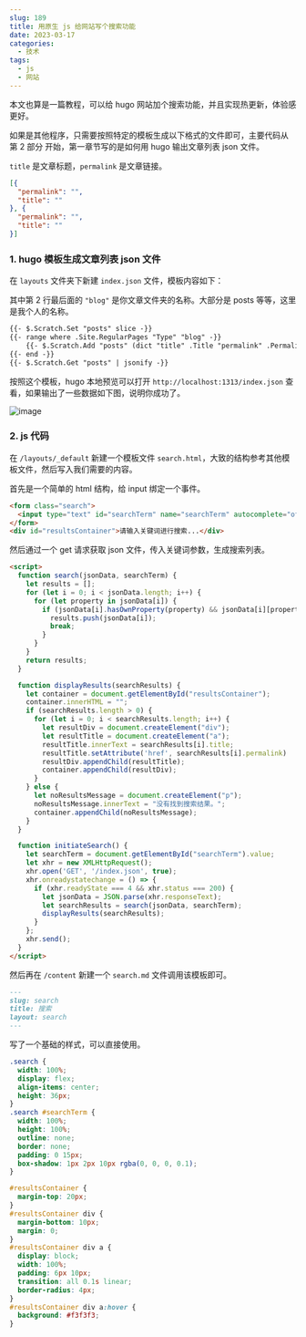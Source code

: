 ```yaml
---
slug: 189
title: 用原生 js 给网站写个搜索功能
date: 2023-03-17
categories: 
  - 技术
tags: 
  - js
  - 网站
---
```


本文也算是一篇教程，可以给 hugo 网站加个搜索功能，并且实现热更新，体验感更好。

如果是其他程序，只需要按照特定的模板生成以下格式的文件即可，主要代码从 第 2 部分 开始，第一章节写的是如何用 hugo 输出文章列表 json 文件。

`title` 是文章标题，`permalink` 是文章链接。

```json
[{
  "permalink": "",
  "title": ""
}, {
  "permalink": "",
  "title": ""
}]
```

### 1. hugo 模板生成文章列表 json 文件

在 `layouts` 文件夹下新建 `index.json` 文件，模板内容如下：

其中第 2 行最后面的 `"blog"` 是你文章文件夹的名称。大部分是 posts 等等，这里是我个人的名称。

```html {hl_lines=[2]}
{{- $.Scratch.Set "posts" slice -}}
{{- range where .Site.RegularPages "Type" "blog" -}}
    {{- $.Scratch.Add "posts" (dict "title" .Title "permalink" .Permalink) -}}
{{- end -}}
{{- $.Scratch.Get "posts" | jsonify -}}
```

按照这个模板，hugo 本地预览可以打开 `http://localhost:1313/index.json` 查看，如果输出了一些数据如下图，说明你成功了。

![image](https://imgurl.zishu.me/images/old/20230317/image.68g9ngwkar80.webp)

### 2. js 代码

在 `/layouts/_default` 新建一个模板文件 `search.html`，大致的结构参考其他模板文件，然后写入我们需要的内容。

首先是一个简单的 html 结构，给 input 绑定一个事件。

```html
<form class="search"> 
  <input type="text" id="searchTerm" name="searchTerm" autocomplete="off" oninput="initiateSearch()">
</form>
<div id="resultsContainer">请输入关键词进行搜索...</div>
```

然后通过一个 get 请求获取 json 文件，传入关键词参数，生成搜索列表。

```html
<script>
  function search(jsonData, searchTerm) {
    let results = [];
    for (let i = 0; i < jsonData.length; i++) {
      for (let property in jsonData[i]) {
        if (jsonData[i].hasOwnProperty(property) && jsonData[i][property].toString().indexOf(searchTerm) > -1) {
          results.push(jsonData[i]);
          break;
        }
      }
    }
    return results;
  }

  function displayResults(searchResults) {
    let container = document.getElementById("resultsContainer");
    container.innerHTML = "";
    if (searchResults.length > 0) {
      for (let i = 0; i < searchResults.length; i++) {
        let resultDiv = document.createElement("div");
        let resultTitle = document.createElement("a");
        resultTitle.innerText = searchResults[i].title;
        resultTitle.setAttribute('href', searchResults[i].permalink)
        resultDiv.appendChild(resultTitle);
        container.appendChild(resultDiv);
      }
    } else {
      let noResultsMessage = document.createElement("p");
      noResultsMessage.innerText = "没有找到搜索结果。";
      container.appendChild(noResultsMessage);
    }
  }

  function initiateSearch() {
    let searchTerm = document.getElementById("searchTerm").value;
    let xhr = new XMLHttpRequest();
    xhr.open('GET', '/index.json', true);
    xhr.onreadystatechange = () => {
      if (xhr.readyState === 4 && xhr.status === 200) {
        let jsonData = JSON.parse(xhr.responseText);
        let searchResults = search(jsonData, searchTerm);
        displayResults(searchResults);
      }
    };
    xhr.send();
  }
</script>
```

然后再在 `/content` 新建一个 `search.md` 文件调用该模板即可。

```md
---
slug: search
title: 搜索
layout: search
---

```

写了一个基础的样式，可以直接使用。

```css
.search {
  width: 100%;
  display: flex;
  align-items: center;
  height: 36px;
}
.search #searchTerm {
  width: 100%;
  height: 100%;
  outline: none;
  border: none;
  padding: 0 15px;
  box-shadow: 1px 2px 10px rgba(0, 0, 0, 0.1);
}

#resultsContainer {
  margin-top: 20px;
}
#resultsContainer div {
  margin-bottom: 10px;
  margin: 0;
}
#resultsContainer div a {
  display: block;
  width: 100%;
  padding: 6px 10px;
  transition: all 0.1s linear;
  border-radius: 4px;
}
#resultsContainer div a:hover {
  background: #f3f3f3;
}
```
